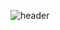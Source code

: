 ![header](https://capsule-render.vercel.app/api?type=waving&color=auto&height=300&section=header&text=Bambinya&fontSize=75&fontAlign=70)